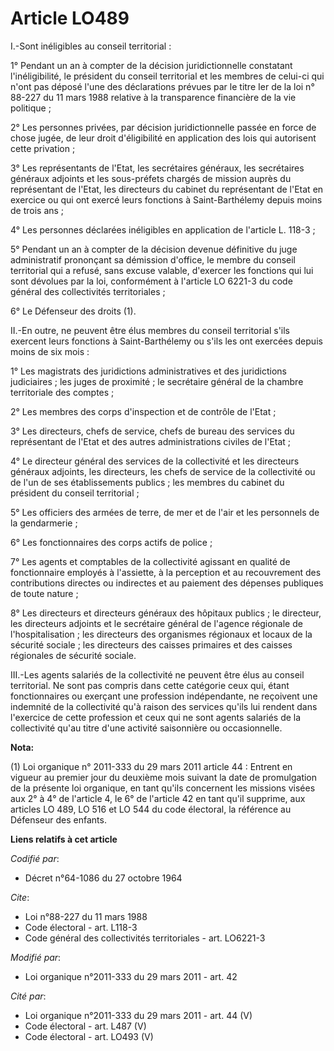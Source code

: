 # Article LO489

I.-Sont inéligibles au conseil territorial : 

1° Pendant un an à compter de la décision juridictionnelle constatant l'inéligibilité, le président du conseil territorial et
les membres de celui-ci qui n'ont pas déposé l'une des déclarations prévues par le titre Ier de la loi n° 88-227 du 11 mars
1988 relative à la transparence financière de la vie politique ; 

2° Les personnes privées, par décision juridictionnelle passée en force de chose jugée, de leur droit d'éligibilité en
application des lois qui autorisent cette privation ; 

3° Les représentants de l'Etat, les secrétaires généraux, les secrétaires généraux adjoints et les sous-préfets chargés de
mission auprès du représentant de l'Etat, les directeurs du cabinet du représentant de l'Etat en exercice ou qui ont exercé
leurs fonctions à Saint-Barthélemy depuis moins de trois ans ; 

4° Les personnes déclarées inéligibles en application de l'article L. 118-3 ; 

5° Pendant un an à compter de la décision devenue définitive du juge administratif prononçant sa démission d'office, le
membre du conseil territorial qui a refusé, sans excuse valable, d'exercer les fonctions qui lui sont dévolues par la loi,
conformément à l'article LO 6221-3 du code général des collectivités territoriales ; 

6° Le Défenseur des droits (1). 

II.-En outre, ne peuvent être élus membres du conseil territorial s'ils exercent leurs fonctions à Saint-Barthélemy ou s'ils
les ont exercées depuis moins de six mois : 

1° Les magistrats des juridictions administratives et des juridictions judiciaires ; les juges de proximité ; le secrétaire
général de la chambre territoriale des comptes ; 

2° Les membres des corps d'inspection et de contrôle de l'Etat ; 

3° Les directeurs, chefs de service, chefs de bureau des services du représentant de l'Etat et des autres administrations
civiles de l'Etat ; 

4° Le directeur général des services de la collectivité et les directeurs généraux adjoints, les directeurs, les chefs de
service de la collectivité ou de l'un de ses établissements publics ; les membres du cabinet du président du conseil
territorial ; 

5° Les officiers des armées de terre, de mer et de l'air et les personnels de la gendarmerie ; 

6° Les fonctionnaires des corps actifs de police ; 

7° Les agents et comptables de la collectivité agissant en qualité de fonctionnaire employés à l'assiette, à la perception et
au recouvrement des contributions directes ou indirectes et au paiement des dépenses publiques de toute nature ; 

8° Les directeurs et directeurs généraux des hôpitaux publics ; le directeur, les directeurs adjoints et le secrétaire
général de l'agence régionale de l'hospitalisation ; les directeurs des organismes régionaux et locaux de la sécurité
sociale ; les directeurs des caisses primaires et des caisses régionales de sécurité sociale. 

III.-Les agents salariés de la collectivité ne peuvent être élus au conseil territorial. Ne sont pas compris dans cette
catégorie ceux qui, étant fonctionnaires ou exerçant une profession indépendante, ne reçoivent une indemnité de la
collectivité qu'à raison des services qu'ils lui rendent dans l'exercice de cette profession et ceux qui ne sont agents
salariés de la collectivité qu'au titre d'une activité saisonnière ou occasionnelle.

**Nota:**

(1) Loi organique n° 2011-333 du 29 mars 2011 article 44 : Entrent en vigueur au premier jour du deuxième mois suivant la
date de promulgation de la présente loi organique, en tant qu'ils concernent les missions visées aux 2° à 4° de l'article 4,
le 6° de l'article 42 en tant qu'il supprime, aux articles LO 489, LO 516 et LO 544 du code électoral, la référence au
Défenseur des enfants.

**Liens relatifs à cet article**

_Codifié par_:

  - Décret n°64-1086 du 27 octobre 1964

_Cite_:

  - Loi n°88-227 du 11 mars 1988
  - Code électoral - art. L118-3
  - Code général des collectivités territoriales - art. LO6221-3

_Modifié par_:

  - Loi organique n°2011-333 du 29 mars 2011 - art. 42

_Cité par_:

  - Loi organique n°2011-333 du 29 mars 2011 - art. 44 (V)
  - Code électoral - art. L487 (V)
  - Code électoral - art. LO493 (V)

